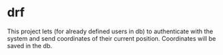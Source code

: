 # drf
This project lets (for already defined users in db) to authenticate with the system and send coordinates of their current position. Coordinates will be saved in the db.

